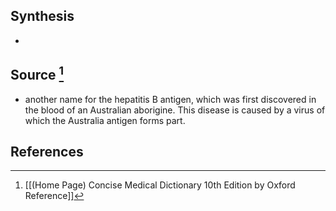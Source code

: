 ## Synthesis
- 
## Source [^1]
- another name for the hepatitis B antigen, which was first discovered in the blood of an Australian aborigine. This disease is caused by a virus of which the Australia antigen forms part.
## References

[^1]: [[(Home Page) Concise Medical Dictionary 10th Edition by Oxford Reference]]